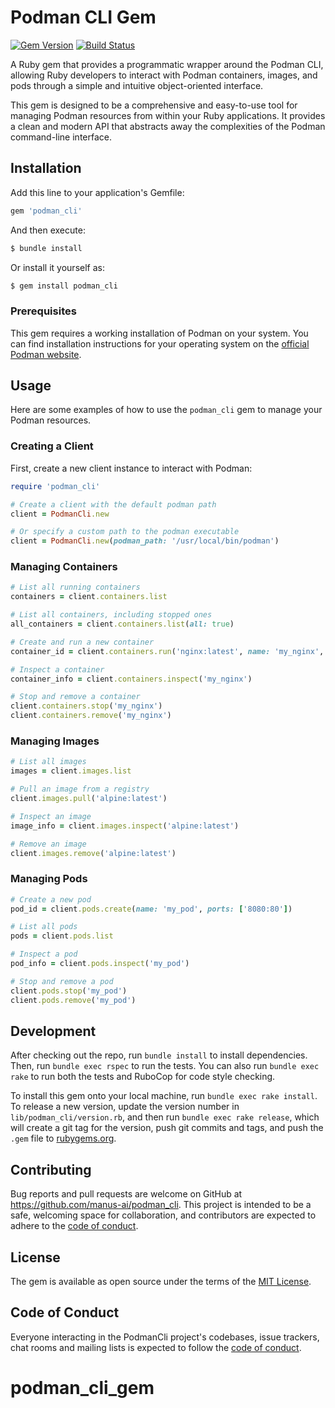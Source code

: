


# Podman CLI Gem

[![Gem Version](https://badge.fury.io/rb/podman_cli.svg)](https://badge.fury.io/rb/podman_cli)
[![Build Status](https://github.com/manus-ai/podman_cli/actions/workflows/ci.yml/badge.svg)](https://github.com/manus-ai/podman_cli/actions/workflows/ci.yml)

A Ruby gem that provides a programmatic wrapper around the Podman CLI, allowing Ruby developers to interact with Podman containers, images, and pods through a simple and intuitive object-oriented interface.

This gem is designed to be a comprehensive and easy-to-use tool for managing Podman resources from within your Ruby applications. It provides a clean and modern API that abstracts away the complexities of the Podman command-line interface.




## Installation

Add this line to your application's Gemfile:

```ruby
gem 'podman_cli'
```

And then execute:

```bash
$ bundle install
```

Or install it yourself as:

```bash
$ gem install podman_cli
```

### Prerequisites

This gem requires a working installation of Podman on your system. You can find installation instructions for your operating system on the [official Podman website](https://podman.io/getting-started/installation).




## Usage

Here are some examples of how to use the `podman_cli` gem to manage your Podman resources.

### Creating a Client

First, create a new client instance to interact with Podman:

```ruby
require 'podman_cli'

# Create a client with the default podman path
client = PodmanCli.new

# Or specify a custom path to the podman executable
client = PodmanCli.new(podman_path: '/usr/local/bin/podman')
```

### Managing Containers

```ruby
# List all running containers
containers = client.containers.list

# List all containers, including stopped ones
all_containers = client.containers.list(all: true)

# Create and run a new container
container_id = client.containers.run('nginx:latest', name: 'my_nginx', ports: ['8080:80'], detach: true)

# Inspect a container
container_info = client.containers.inspect('my_nginx')

# Stop and remove a container
client.containers.stop('my_nginx')
client.containers.remove('my_nginx')
```

### Managing Images

```ruby
# List all images
images = client.images.list

# Pull an image from a registry
client.images.pull('alpine:latest')

# Inspect an image
image_info = client.images.inspect('alpine:latest')

# Remove an image
client.images.remove('alpine:latest')
```

### Managing Pods

```ruby
# Create a new pod
pod_id = client.pods.create(name: 'my_pod', ports: ['8080:80'])

# List all pods
pods = client.pods.list

# Inspect a pod
pod_info = client.pods.inspect('my_pod')

# Stop and remove a pod
client.pods.stop('my_pod')
client.pods.remove('my_pod')
```




## Development

After checking out the repo, run `bundle install` to install dependencies. Then, run `bundle exec rspec` to run the tests. You can also run `bundle exec rake` to run both the tests and RuboCop for code style checking.

To install this gem onto your local machine, run `bundle exec rake install`. To release a new version, update the version number in `lib/podman_cli/version.rb`, and then run `bundle exec rake release`, which will create a git tag for the version, push git commits and tags, and push the `.gem` file to [rubygems.org](https://rubygems.org).

## Contributing

Bug reports and pull requests are welcome on GitHub at https://github.com/manus-ai/podman_cli. This project is intended to be a safe, welcoming space for collaboration, and contributors are expected to adhere to the [code of conduct](https://github.com/manus-ai/podman_cli/blob/main/CODE_OF_CONDUCT.md).

## License

The gem is available as open source under the terms of the [MIT License](https://opensource.org/licenses/MIT).

## Code of Conduct

Everyone interacting in the PodmanCli project's codebases, issue trackers, chat rooms and mailing lists is expected to follow the [code of conduct](https://github.com/manus-ai/podman_cli/blob/main/CODE_OF_CONDUCT.md).


# podman_cli_gem
